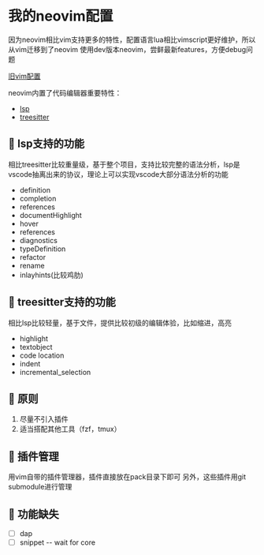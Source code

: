 # 我的neovim配置

因为neovim相比vim支持更多的特性，配置语言lua相比vimscript更好维护，所以从vim迁移到了neovim
使用dev版本neovim，尝鲜最新features，方便debug问题

[旧vim配置](https://github.com/zhoudaxia2016/vim-profile)

neovim内置了代码编辑器重要特性：
- [lsp](https://langserver.org/)
- [treesitter](https://tree-sitter.github.io/tree-sitter/)


## :stars: lsp支持的功能
相比treesitter比较重量级，基于整个项目，支持比较完整的语法分析，lsp是vscode抽离出来的协议，理论上可以实现vscode大部分语法分析的功能

- definition
- completion
- references
- documentHighlight
- hover
- references
- diagnostics
- typeDefinition
- refactor
- rename
- inlayhints(比较鸡肋)

## :stars: treesitter支持的功能
相比lsp比较轻量，基于文件，提供比较初级的编辑体验，比如缩进，高亮

* highlight
* textobject
* code location
* indent
* incremental\_selection

## :vertical_traffic_light: 原则
1. 尽量不引入插件
2. 适当搭配其他工具（fzf，tmux）

## 🚀 插件管理
用vim自带的插件管理器，插件直接放在pack目录下即可
另外，这些插件用git submodule进行管理

## 📆 功能缺失
- [ ] dap
- [ ] snippet -- wait for core
